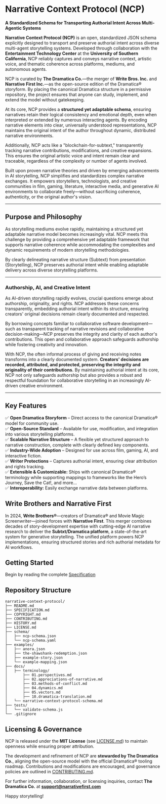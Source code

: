 # Narrative Context Protocol (NCP)

**A Standardized Schema for Transporting Authorial Intent Across Multi-Agentic Systems**

**Narrative Context Protocol (NCP)** is an open, standardized JSON schema explicitly designed to transport and preserve authorial intent across diverse multi-agent storytelling systems. Developed through collaboration with the **Entertainment Technology Center** at the **University of Southern California**, NCP reliably captures and conveys narrative context, artistic voice, and thematic coherence across platforms, mediums, and autonomous agents.

NCP is curated by **The Dramatica Co.**—the merger of **Write Bros. Inc.** and **Narrative First Inc.**—as the open-source edition of the Dramatica® storyform. By placing the canonical Dramatica structure in a permissive repository, the project ensures that anyone can study, implement, and extend the model without gatekeeping.

At its core, NCP provides a **structured yet adaptable schema**, ensuring narratives retain their logical consistency and emotional depth, even when interpreted or extended by numerous interacting agents. By encoding narrative elements into clear, universally understood representations, NCP maintains the original intent of the author throughout dynamic, distributed narrative environments.

Additionally, NCP acts like a "blockchain-for-subtext," transparently tracking narrative contributions, modifications, and creative expansions. This ensures the original artistic voice and intent remain clear and traceable, regardless of the complexity or number of agents involved.

Built upon proven narrative theories and driven by emerging advancements in AI storytelling, NCP simplifies and standardizes complex narrative exchanges. It empowers storytellers, technologists, and creative communities in film, gaming, literature, interactive media, and generative AI environments to collaborate freely—without sacrificing coherence, authenticity, or the original author's vision.

---

## Purpose and Philosophy

As storytelling mediums evolve rapidly, maintaining a structured yet adaptable narrative model becomes increasingly vital. NCP meets this challenge by providing a comprehensive yet adaptable framework that supports narrative coherence while accommodating the complexities and dynamic requirements of modern storytelling methodologies.

By clearly delineating narrative structure (Subtext) from presentation (Storytelling), NCP preserves authorial intent while enabling adaptable delivery across diverse storytelling platforms.

---

### Authorship, AI, and Creative Intent

As AI-driven storytelling rapidly evolves, crucial questions emerge about authorship, originality, and rights. NCP addresses these concerns transparently, embedding authorial intent within its structure, ensuring creators' original decisions remain clearly documented and respected.

By borrowing concepts familiar to collaborative software development—such as transparent tracking of narrative revisions and collaborative decision-making—NCP preserves the integrity and clarity of each author's contributions. This open and collaborative approach safeguards authorship while fostering creativity and innovation.

With NCP, the often informal process of giving and receiving notes transforms into a clearly documented system. **Creators' decisions are recorded, attributed, and protected, preserving the integrity and originality of their contributions.** By maintaining authorial intent at its core, NCP not only safeguards authorship but also provides a robust and respectful foundation for collaborative storytelling in an increasingly AI-driven creative environment.

---

## Key Features  
✅ **Open Dramatica Storyform** – Direct access to the canonical Dramatica® model for community use.  
✅ **Open-Source Standard** – Available for use, modification, and integration into various storytelling platforms.  
✅ **Scalable Narrative Structure** – A flexible yet structured approach to narrative construction, complete with clearly defined key components.  
✅ **Industry-Wide Adoption** – Designed for use across film, gaming, AI, and interactive fiction.     
✅ **Writer Protections** – Captures authorial intent, ensuring clear attribution and rights tracking.  
✅ **Extensible & Customizable:** Ships with canonical Dramatica® terminology while supporting mappings to frameworks like the Hero’s Journey, Save the Cat!, and more...  
✅ **Interoperability:** Easily exchange narrative data between platforms.

## Write Brothers and Narrative First

In 2024, **Write Brothers®**—creators of Dramatica® and Movie Magic Screenwriter—joined forces with **Narrative First**. This merger combines decades of story-development expertise with cutting-edge AI narrative research to deliver the **Subtxt/Dramatica platform**, a state-of-the-art system for generative storytelling. The unified platform powers NCP implementations, ensuring structured stories and rich authorial metadata for AI workflows.

## Getting Started

Begin by reading the complete [Specification](/SPECIFICATION.md)

## Repository Structure
```
narrative-context-protocol/
├── README.md
├── SPECIFICATION.md
├── COPYRIGHT.md
├── CONTRIBUTING.md
├── HISTORY.md
├── LICENSE.md
├── schema/
│   ├── ncp-schema.json
│   └── ncp-schema.yaml
├── examples/
│   ├── anora.json
│   ├── the-shawshank-redemption.json
│   ├── example-story.json
│   └── example-mapping.json
├── docs/
│   ├── terminology/
│       ├── 01.perspectives.md
│       ├── 02.appreciations-of-narrative.md
│       ├── 03.methods-of-conflict.md
│       ├── 04.dynamics.md
│       ├── 05.vectors.md
│       ├── 10.dramatica-translation.md
│   └── narrative-context-protocol-schema.md
├── tests/
│   └── validate-schema.js
└── .gitignore
```

## Licensing & Governance  

NCP is released under the **MIT License** (see [LICENSE.md](LICENSE.md)) to maintain openness while ensuring proper attribution.  

The development and refinement of NCP are **stewarded by The Dramatica Co.**, aligning the open-source model with the official Dramatica® tooling roadmap. Contributions and modifications are encouraged, and governance policies are outlined in [CONTRIBUTING.md](CONTRIBUTING.md).  

For further information, collaboration, or licensing inquiries, contact **The Dramatica Co.** at **support@narrativefirst.com**

Happy storytelling!
